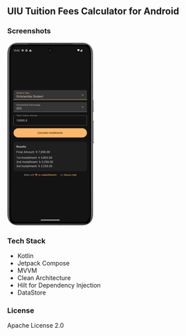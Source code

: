 ## UIU Tuition Fees Calculator for Android

### Screenshots
<p align="left">
  <img src="art/phone.png" alt="Screenshot 1" width="200"/>
</p>

### Tech Stack
- Kotlin
- Jetpack Compose
- MVVM
- Clean Architecture
- Hilt for Dependency Injection
- DataStore

### License
Apache License 2.0
